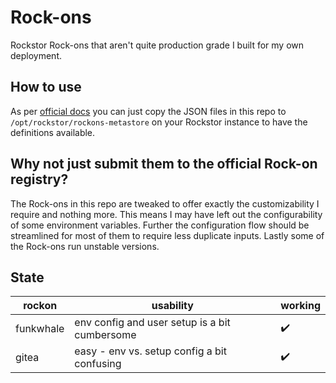 # Rock-ons

Rockstor Rock-ons that aren't quite production grade I built for my own deployment.

## How to use

As per [official docs](http://rockstor.com/docs/docker-based-rock-ons/overview.html#adding-your-own-rock-on) you can just copy the JSON files in this repo to `/opt/rockstor/rockons-metastore` on your Rockstor instance to have the definitions available.

## Why not just submit them to the official Rock-on registry?

The Rock-ons in this repo are tweaked to offer exactly the customizability I require and nothing more. This means I may have left out the configurability of some environment variables. Further the configuration flow should be streamlined for most of them to require less duplicate inputs. Lastly some of the Rock-ons run unstable versions.

## State

| rockon | usability | working |
|--------|-----------|---------|
| funkwhale | env config and user setup is a bit cumbersome| :heavy_check_mark: |
| gitea | easy - env vs. setup config a bit confusing | :heavy_check_mark: |
